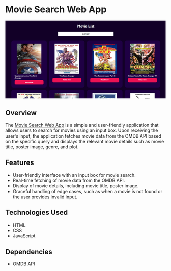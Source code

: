 
# Movie Search Web App

![project image](./image.png)

## Overview

The [Movie Search Web App](https://movie-search-website-js.netlify.app/) is a simple and user-friendly application that allows users to search for movies using an input box. Upon receiving the user's input, the application fetches movie data from the OMDB API based on the specific query and displays the relevant movie details such as movie title, poster image, genre, and plot.

## Features

- User-friendly interface with an input box for movie search.
- Real-time fetching of movie data from the OMDB API.
- Display of movie details, including movie title, poster image.
- Graceful handling of edge cases, such as when a movie is not found or the user provides invalid input.

## Technologies Used

- HTML
- CSS
- JavaScript

## Dependencies

- OMDB API